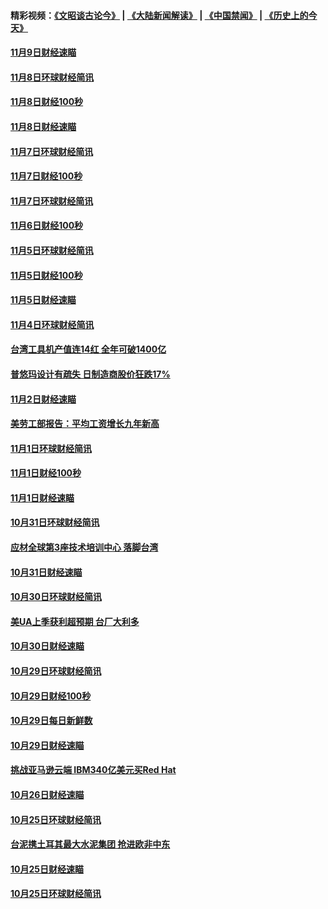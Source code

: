 #### 精彩视频：[《文昭谈古论今》](https://github.com/gfw-breaker/wenzhao/blob/master/README.md?t=11110331) | [《大陆新闻解读》](https://github.com/gfw-breaker/ntdtv-comedy/blob/master/README.md?t=11110331) | [《中国禁闻》](https://github.com/gfw-breaker/ntdtv-news/blob/master/README.md?t=11110331) | [《历史上的今天》](https://github.com/gfw-breaker/today-in-history/blob/master/README.md?t=11110331) 

#### [11月9日财经速瞄](../pages/news208/a1398742.md?t=11110331) 

#### [11月8日环球财经简讯](../pages/news208/a1398716.md?t=11110331) 

#### [11月8日财经100秒](../pages/news208/a1398701.md?t=11110331) 

#### [11月8日财经速瞄](../pages/news208/a1398608.md?t=11110331) 

#### [11月7日环球财经简讯](../pages/news208/a1398563.md?t=11110331) 

#### [11月7日财经100秒](../pages/news208/a1398546.md?t=11110331) 

#### [11月7日环球财经简讯](../pages/news208/a1398431.md?t=11110331) 

#### [11月6日财经100秒](../pages/news208/a1398407.md?t=11110331) 

#### [11月5日环球财经简讯](../pages/news208/a1398262.md?t=11110331) 

#### [11月5日财经100秒](../pages/news208/a1398249.md?t=11110331) 

#### [11月5日财经速瞄](../pages/news208/a1398159.md?t=11110331) 

#### [11月4日环球财经简讯](../pages/news208/a1398126.md?t=11110331) 

#### [台湾工具机产值连14红 全年可破1400亿](../pages/news208/a1398100.md?t=11110331) 

#### [普悠玛设计有疏失 日制造商股价狂跌17%](../pages/news208/a1398015.md?t=11110331) 

#### [11月2日财经速瞄](../pages/news208/a1397864.md?t=11110331) 

#### [美劳工部报告：平均工资增长九年新高](../pages/news208/a1397816.md?t=11110331) 

#### [11月1日环球财经简讯](../pages/news208/a1397814.md?t=11110331) 

#### [11月1日财经100秒](../pages/news208/a1397785.md?t=11110331) 

#### [11月1日财经速瞄](../pages/news208/a1397712.md?t=11110331) 

#### [10月31日环球财经简讯](../pages/news208/a1397656.md?t=11110331) 

#### [应材全球第3座技术培训中心 落脚台湾](../pages/news208/a1397640.md?t=11110331) 

#### [10月31日财经速瞄](../pages/news208/a1397568.md?t=11110331) 

#### [10月30日环球财经简讯](../pages/news208/a1397518.md?t=11110331) 

#### [美UA上季获利超预期 台厂大利多](../pages/news208/a1397486.md?t=11110331) 

#### [10月30日财经速瞄](../pages/news208/a1397400.md?t=11110331) 

#### [10月29日环球财经简讯](../pages/news208/a1397356.md?t=11110331) 

#### [10月29日财经100秒](../pages/news208/a1397325.md?t=11110331) 

#### [10月29日每日新鲜数](../pages/news208/a1397258.md?t=11110331) 

#### [10月29日财经速瞄](../pages/news208/a1397251.md?t=11110331) 

#### [挑战亚马逊云端 IBM340亿美元买Red Hat](../pages/news208/a1397170.md?t=11110331) 

#### [10月26日财经速瞄](../pages/news208/a1396948.md?t=11110331) 

#### [10月25日环球财经简讯](../pages/news208/a1396909.md?t=11110331) 

#### [台泥携土耳其最大水泥集团 抢进欧非中东](../pages/news208/a1396899.md?t=11110331) 

#### [10月25日财经速瞄](../pages/news208/a1396828.md?t=11110331) 

#### [10月25日环球财经简讯](../pages/news208/a1396771.md?t=11110331) 

